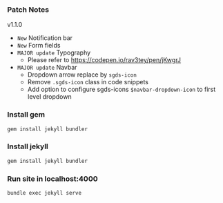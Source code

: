### Patch Notes
v1.1.0


- `New` Notification bar
- `New` Form fields
- `MAJOR update` Typography
    - Please refer to https://codepen.io/rav3tey/pen/jKwgrJ
- `MAJOR update` Navbar
    - Dropdown arrow replace by `sgds-icon`
    - Remove `.sgds-icon` class in code snippets
    - Add option to configure sgds-icons `$navbar-dropdown-icon` to first level dropdown


### Install gem

```sh
gem install jekyll bundler
```

### Install jekyll

```sh
gem install jekyll bundler
```

### Run site in localhost:4000

```sh
bundle exec jekyll serve
```
